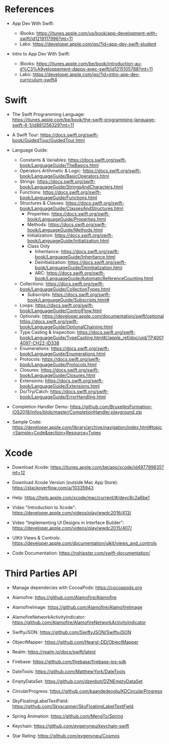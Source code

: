 # References

  - App Dev With Swift: 
    - iBooks: https://itunes.apple.com/us/book/app-development-with-swift/id1219117996?mt=11
    - Labo: https://developer.apple.com/go/?id=app-dev-swift-student
    
  - Intro to App Dev With Swift:
    - iBooks: https://itunes.apple.com/be/book/introduction-au-d%C3%A9veloppement-dapps-avec-swift/id1215105788?mt=11
    - Labo: https://developer.apple.com/go/?id=intro-app-dev-curriculum-swift4
    
# Swift

  - The Swift Programming Language: https://itunes.apple.com/be/book/the-swift-programming-language-swift-4-1/id881256329?mt=11
  
  - A Swift Tour: https://docs.swift.org/swift-book/GuidedTour/GuidedTour.html  
  
  
  - Language Guide:
    - Constants & Variables: https://docs.swift.org/swift-book/LanguageGuide/TheBasics.html
    - Operators Artihmetic & Logic: https://docs.swift.org/swift-book/LanguageGuide/BasicOperators.html
    - Strings: https://docs.swift.org/swift-book/LanguageGuide/StringsAndCharacters.html
    - Functions: https://docs.swift.org/swift-book/LanguageGuide/Functions.html
    - Structures & Classes: https://docs.swift.org/swift-book/LanguageGuide/ClassesAndStructures.html
      - Properties: https://docs.swift.org/swift-book/LanguageGuide/Properties.html
      - Methods: https://docs.swift.org/swift-book/LanguageGuide/Methods.html
      - Initialization: https://docs.swift.org/swift-book/LanguageGuide/Initialization.html
      - Class Only
        - Inheritance: https://docs.swift.org/swift-book/LanguageGuide/Inheritance.html
        - Deinitialization: https://docs.swift.org/swift-book/LanguageGuide/Deinitialization.html
        - ARC: https://docs.swift.org/swift-book/LanguageGuide/AutomaticReferenceCounting.html
    - Collections: https://docs.swift.org/swift-book/LanguageGuide/CollectionTypes.html
      - Subscripts: https://docs.swift.org/swift-book/LanguageGuide/Subscripts.html#
    - Loops: https://docs.swift.org/swift-book/LanguageGuide/ControlFlow.html
    - Optionals: https://developer.apple.com/documentation/swift/optional https://docs.swift.org/swift-book/LanguageGuide/OptionalChaining.html
    - Type Casting & Inspection: https://docs.swift.org/swift-book/LanguageGuide/TypeCasting.html#//apple_ref/doc/uid/TP40014097-CH22-ID338
    - Enumerations: https://docs.swift.org/swift-book/LanguageGuide/Enumerations.html
    - Protocols: https://docs.swift.org/swift-book/LanguageGuide/Protocols.html
    - Closures: https://docs.swift.org/swift-book/LanguageGuide/Closures.html
    - Extensions: https://docs.swift.org/swift-book/LanguageGuide/Extensions.html
    - Do/Try/Catch: https://docs.swift.org/swift-book/LanguageGuide/ErrorHandling.html
    
    
  - Completion Handler Demo: https://github.com/BruxellesFormation-iOS2018/infos/blob/master/CompletionHandler.playground.zip

  - Sample Code: https://developer.apple.com/library/archive/navigation/index.html#topic=Sample+Code&section=Resource+Types


# Xcode 

  - Download Xcode: https://itunes.apple.com/be/app/xcode/id497799835?mt=12
  - Download Xcode Version (outside Mac App Store): https://stackoverflow.com/a/10335943
  
  - Help: https://help.apple.com/xcode/mac/current/#/devc8c2a6be1
  
  - Video "Introduction to Xcode": https://developer.apple.com/videos/play/wwdc2016/413/
  - Video "Implementing UI Designs in Interface Builder": https://developer.apple.com/videos/play/wwdc2015/407/
  
  
  - UIKit Views & Controls: https://developer.apple.com/documentation/uikit/views_and_controls
  
  - Code Documentation: https://nshipster.com/swift-documentation/
  
  
# Third Parties API
  - Manage dependecies with CocoaPods: https://cocoapods.org
  
  - Alamofire: https://github.com/Alamofire/Alamofire
  - AlamofireImage: https://github.com/Alamofire/AlamofireImage
  - AlamofireNetworkActivityIndicator: https://github.com/Alamofire/AlamofireNetworkActivityIndicator
  
  - SwiftyJSON: https://github.com/SwiftyJSON/SwiftyJSON
  - ObjectMapper: https://github.com/Hearst-DD/ObjectMapper
  
  - Realm: https://realm.io/docs/swift/latest
  - Firebase: https://github.com/firebase/firebase-ios-sdk
  
  - DateTools: https://github.com/MatthewYork/DateTools
  
  - EmptyDataSet: https://github.com/dzenbot/DZNEmptyDataSet
  
  - CircularProgress: https://github.com/kaandedeoglu/KDCircularProgress
  
  - SkyFloatingLabelTextField: https://github.com/Skyscanner/SkyFloatingLabelTextField
  
  - Spring Animation: https://github.com/MengTo/Spring
  
  - Keychain: https://github.com/evgenyneu/keychain-swift
  
  - Star Rating: https://github.com/evgenyneu/Cosmos
  
  
